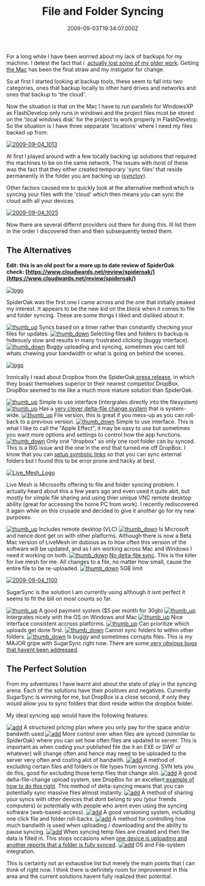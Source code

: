 ﻿---
coverImage: /images/fallback-post-header.png
date: "2009-09-03T19:34:07.000Z"
tags:
  - dropbox
  - idea
  - sync
title: File and Folder Syncing
oldUrl: /misc/file-and-folder-syncing
---

For a long while I have been worried about my lack of backups for my machine. I detest the fact that i  [actually lost some of my older work](https://www.mikecann.blog/lieroxna/lieroxna-digging-up-the-past/). Getting[ the Mac](https://www.mikecann.blog/photos-personal/new-laptop-iphone-fun/) has been the final straw and my instigator for change.

<!-- more -->

So at first I started looking at backup tools, these seem to fall into two categories, ones that backup locally to other hard drives and networks and ones that backup to 'the cloud'.

Now the situation is that on the Mac I have to run parallels for WindowsXP as FlashDevelop only runs in windows and the project files must be stored on the 'local windows disk' for the project to work properly in FlashDevelop. So the situation is I have three sepparate 'locations' where I need my files backed up from:

[![2009-09-04_1013](https://www.mikecann.blog/wp-content/uploads/2009/09/2009-09-04_10131.png "2009-09-04_1013")](https://www.mikecann.blog/wp-content/uploads/2009/09/2009-09-04_10131.png)

At first I played around with a few locally backing up solutions that required the machines to be on the same network. The issues with most of these was the fact that they either created temporary 'sync files' that reside permanently in the folder you are backing up ([synctoy](https://www.microsoft.com/downloads/details.aspx?familyid=E0FC1154-C975-4814-9649-CCE41AF06EB7)).

Other factors caused me to quickly look at the alternative method which is syncing your files with the 'cloud' which then means you can sync the cloud with all your devices.

[![2009-09-04_1025](https://www.mikecann.blog/wp-content/uploads/2009/09/2009-09-04_1025.png "2009-09-04_1025")](https://www.mikecann.blog/wp-content/uploads/2009/09/2009-09-04_1025.png)

Now there are several differnt providers out there for doing this. Ill list them in the order I discovered then and then subsequently tested them.

## The Alternatives

**Edit: this is an old post for a more up to date review of SpiderOak check: [https://www.cloudwards.net/review/spideroak/](https://www.cloudwards.net/review/spideroak/)**

[![logo](https://www.mikecann.blog/wp-content/uploads/2009/09/logo.gif "logo")](https://spideroak.com/)

SpiderOak was the first one I came across and the one that initially peaked my interest. It appears to be the new kid on the block when it comes to file and folder syncing. These are some things I liked and disliked about it:

[![thumb_up](../wp-content/uploads/2009/09/thumb_up.png "thumb_up")](../wp-content/uploads/2009/09/thumb_up.png) Syncs based on a timer rather than constantly checking your files for updates.
[![thumb_down](../wp-content/uploads/2009/09/thumb_down.png "thumb_down")](../wp-content/uploads/2009/09/thumb_down.png) Selecting files and folders to backup is hideously slow and results in many frustrated clicking (buggy interface).
[![thumb_down](../wp-content/uploads/2009/09/thumb_down.png "thumb_down")](../wp-content/uploads/2009/09/thumb_down.png) Buggy uploading and syncing, sometimes you cant tell whats chewing your bandwidth or what is going on behind the scenes.

[![logo](https://www.mikecann.blog/wp-content/uploads/2009/09/logo.png "logo")](https://www.getdropbox.com/home#/)

Ironically I read about Dropbox from the SpiderOak[ press release](https://spideroak.com/press), in which they boast themselves superior to their nearest competitor DropBox. DropBox seemed to me like a much more mature solution than SpiderOak.

[![thumb_up](../wp-content/uploads/2009/09/thumb_up.png "thumb_up")](../wp-content/uploads/2009/09/thumb_up.png) Simple to use interface (intergrates directly into the filesystem)
[![thumb_up](../wp-content/uploads/2009/09/thumb_up.png "thumb_up")](../wp-content/uploads/2009/09/thumb_up.png) Has a [very clever delta-file change system](https://serverfault.com/questions/52861/how-does-dropbox-version-upload-large-files) that is system-wide.
[![thumb_up](../wp-content/uploads/2009/09/thumb_up.png "thumb_up")](../wp-content/uploads/2009/09/thumb_up.png) File version, this is great if you mess-up as you can roll-back to a previous version.
[![thumb_down](../wp-content/uploads/2009/09/thumb_down.png "thumb_down")](../wp-content/uploads/2009/09/thumb_down.png) Simple to use interface. This is what I like to call the "Apple Effect", it may be easy to use but sometimes you want more options and settings to control how the app functions.
[![thumb_down](../wp-content/uploads/2009/09/thumb_down.png "thumb_down")](../wp-content/uploads/2009/09/thumb_down.png) Only one "dropbox" so only one root folder can by synced. This is a BIG issue and the one in the end that turned me off DropBox. I know that you can [setup symbolic links](https://wiki.getdropbox.com/TipsAndTricks/SyncOtherFolders) so that you can sync external folders but I found this to be error prone and hacky at best.

[![Live_Mesh_Logo](https://www.mikecann.blog/wp-content/uploads/2009/09/Live_Mesh_Logo-300x84.jpg "Live_Mesh_Logo")](https://www.mesh.com)

Live Mesh is Microsofts offering to file and folder syncing problem. I actually heard about this a few years ago and even used it quite abit, but mostly for simple file sharing and using thier unique VNC remote desktop ability (great for accessing the home PC from work). I recently rediscovered it again while on this crusade and decided to give it another go for my new purposes.

[![thumb_up](../wp-content/uploads/2009/09/thumb_up.png "thumb_up")](../wp-content/uploads/2009/09/thumb_up.png) Includes remote desktop (VLC)
[![thumb_down](../wp-content/uploads/2009/09/thumb_down.png "thumb_down")](../wp-content/uploads/2009/09/thumb_down.png) Is Microsoft and hence dont get on with other platforms. Although there is now a Beta Mac version of LiveMesh im dubious as to how often this version of the software will be updated, and as I am working across Mac and Windows I need it working on both.
[![thumb_down](../wp-content/uploads/2009/09/thumb_down.png "thumb_down")](../wp-content/uploads/2009/09/thumb_down.png) [No delta-file sync](https://social.microsoft.com/Forums/en-US/LiveMesh/thread/e82757b7-8429-4234-9877-c4e598586e82). This is the killer for live mesh for me. All changes to a file, no matter how small, cause the entire file to be re-uploaded.
[![thumb_down](../wp-content/uploads/2009/09/thumb_down.png "thumb_down")](../wp-content/uploads/2009/09/thumb_down.png) 5GB limit

[![2009-09-04_1100](https://www.mikecann.blog/wp-content/uploads/2009/09/2009-09-04_1100.png "2009-09-04_1100")](https://www.mikecann.blog/wp-content/uploads/2009/09/2009-09-04_1100.png)

SugarSync is the solution I am currently using although it isnt perfect it seems to fit the bill on most counts so far.

[![thumb_up](../wp-content/uploads/2009/09/thumb_up.png "thumb_up")](../wp-content/uploads/2009/09/thumb_up.png) A good payment system (\$5 per month for 30gb)
[![thumb_up](../wp-content/uploads/2009/09/thumb_up.png "thumb_up")](../wp-content/uploads/2009/09/thumb_up.png) Intergrates nicely with the OS on Windows and Mac
[![thumb_up](../wp-content/uploads/2009/09/thumb_up.png "thumb_up")](../wp-content/uploads/2009/09/thumb_up.png) Nice interface consistent accross platforms.
[![thumb_up](../wp-content/uploads/2009/09/thumb_up.png "thumb_up")](../wp-content/uploads/2009/09/thumb_up.png) Can prioritize which uploads get done first.
[![thumb_down](../wp-content/uploads/2009/09/thumb_down.png "thumb_down")](../wp-content/uploads/2009/09/thumb_down.png) Cannot sync folders to within other folders.
[![thumb_down](../wp-content/uploads/2009/09/thumb_down.png "thumb_down")](../wp-content/uploads/2009/09/thumb_down.png) Is buggy and sometimes corrupts files. This is my MAJOR gripe with SugarSync right now. There are some[ very obvious bugs that havent been addressed](https://getsatisfaction.com/sharpcast/topics/files_keep_renaming_to_all_caps).

## The Perfect Solution

From my adventures I have learnt alot about the state of play in the syncing arena. Each of the solutions have their positives and negatives. Currently SugarSync is winning for me, but DropBox is a close second, if only they would allow you to sync folders that dont reside within the dropbox folder.

My ideal syncing app would have the following features:

[![add](https://www.mikecann.blog/wp-content/uploads/2009/09/add.png "add")](https://www.mikecann.blog/wp-content/uploads/2009/09/add.png) A structured pricing plan where you only pay for the space and/or bandwith used
[![add](../wp-content/uploads/2009/09/add.png "add")](../wp-content/uploads/2009/09/add.png) More control over when files are synced (simmilar to SpiderOak) where you can set how often files are updated to server. This is important as when coding your published file (be it an EXE or SWF or whatever) will change often and hence may need to be uploaded to the server very often and costing alot of bandwith.
[![add](../wp-content/uploads/2009/09/add.png "add")](../wp-content/uploads/2009/09/add.png) A method of excluding certain files and folders or file types from syncing. SVN lets you do this, good for excluding those temp files that change alot.
[![add](../wp-content/uploads/2009/09/add.png "add")](../wp-content/uploads/2009/09/add.png) A good delta-file-change upload system, see DropBox for an excellent[ example of how to do this right](https://serverfault.com/questions/52861/how-does-dropbox-version-upload-large-files). This method of delta-syncing means that you can potentially sync massive files almost instantly.
[![add](../wp-content/uploads/2009/09/add.png "add")](../wp-content/uploads/2009/09/add.png) A method of sharing your syncs with other devices that dont belong to you (your friends computers) or potentially with people who arent even using the syncing software (web-based-access).
[![add](../wp-content/uploads/2009/09/add.png "add")](../wp-content/uploads/2009/09/add.png) A good versioning system, including one click file and folder roll-backs.
[![add](../wp-content/uploads/2009/09/add.png "add")](../wp-content/uploads/2009/09/add.png) A method for controlling how much bandwith is used when uploading / downloading and the ability to pause syncing.
[![add](../wp-content/uploads/2009/09/add.png "add")](../wp-content/uploads/2009/09/add.png) When syncing temp files are created and then the data is filled in. This stops occasions when [one device is uploading and another reports that a folder is fully synced](https://rathercurious.net/archives/109).
[![add](../wp-content/uploads/2009/09/add.png "add")](../wp-content/uploads/2009/09/add.png) OS and File-system integration.

This is certainty not an exhaustive list but merely the main points that I can think of right now. I think there is definitely room for improvement in this area and the current solutions havent fully realized their potential.
